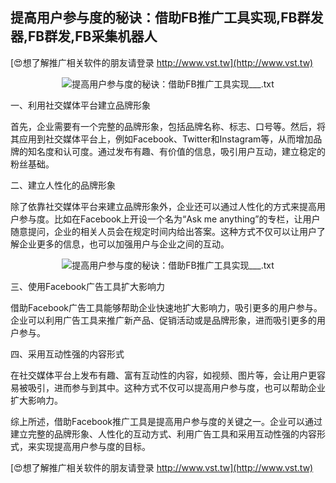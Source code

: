 ## **提高用户参与度的秘诀：借助FB推广工具实现,FB群发器,FB群发,FB采集机器人**

[😍想了解推广相关软件的朋友请登录 http://www.vst.tw](http://www.vst.tw)

 <center><img src="https://vst.tw/MP4/tuiguang/png/6.png" alt="提高用户参与度的秘诀：借助FB推广工具实现___.txt"></center>

一、利用社交媒体平台建立品牌形象

首先，企业需要有一个完整的品牌形象，包括品牌名称、标志、口号等。然后，将其应用到社交媒体平台上，例如Facebook、Twitter和Instagram等，从而增加品牌的知名度和认可度。通过发布有趣、有价值的信息，吸引用户互动，建立稳定的粉丝基础。

二、建立人性化的品牌形象

除了依靠社交媒体平台来建立品牌形象外，企业还可以通过人性化的方式来提高用户参与度。比如在Facebook上开设一个名为“Ask me anything”的专栏，让用户随意提问，企业的相关人员会在规定时间内给出答案。这种方式不仅可以让用户了解企业更多的信息，也可以加强用户与企业之间的互动。

 <center><img src="https://vst.tw/MP4/tuiguang/png/2.png" alt="提高用户参与度的秘诀：借助FB推广工具实现___.txt"></center>

三、使用Facebook广告工具扩大影响力

借助Facebook广告工具能够帮助企业快速地扩大影响力，吸引更多的用户参与。企业可以利用广告工具来推广新产品、促销活动或是品牌形象，进而吸引更多的用户参与。

四、采用互动性强的内容形式

在社交媒体平台上发布有趣、富有互动性的内容，如视频、图片等，会让用户更容易被吸引，进而参与到其中。这种方式不仅可以提高用户参与度，也可以帮助企业扩大影响力。

综上所述，借助Facebook推广工具是提高用户参与度的关键之一。企业可以通过建立完整的品牌形象、人性化的互动方式、利用广告工具和采用互动性强的内容形式，来实现提高用户参与度的目标。

[😍想了解推广相关软件的朋友请登录 http://www.vst.tw](http://www.vst.tw)



